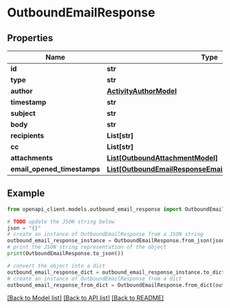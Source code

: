 # OutboundEmailResponse


## Properties

Name | Type | Description | Notes
------------ | ------------- | ------------- | -------------
**id** | **str** |  | [optional] 
**type** | **str** |  | [optional] 
**author** | [**ActivityAuthorModel**](ActivityAuthorModel.md) |  | [optional] 
**timestamp** | **str** |  | [optional] 
**subject** | **str** |  | [optional] 
**body** | **str** |  | [optional] 
**recipients** | **List[str]** |  | [optional] 
**cc** | **List[str]** |  | [optional] 
**attachments** | [**List[OutboundAttachmentModel]**](OutboundAttachmentModel.md) |  | [optional] 
**email_opened_timestamps** | [**List[OutboundEmailResponseEmailOpenedTimestampsInner]**](OutboundEmailResponseEmailOpenedTimestampsInner.md) |  | [optional] 

## Example

```python
from openapi_client.models.outbound_email_response import OutboundEmailResponse

# TODO update the JSON string below
json = "{}"
# create an instance of OutboundEmailResponse from a JSON string
outbound_email_response_instance = OutboundEmailResponse.from_json(json)
# print the JSON string representation of the object
print(OutboundEmailResponse.to_json())

# convert the object into a dict
outbound_email_response_dict = outbound_email_response_instance.to_dict()
# create an instance of OutboundEmailResponse from a dict
outbound_email_response_from_dict = OutboundEmailResponse.from_dict(outbound_email_response_dict)
```
[[Back to Model list]](../README.md#documentation-for-models) [[Back to API list]](../README.md#documentation-for-api-endpoints) [[Back to README]](../README.md)


